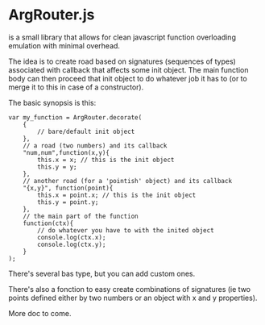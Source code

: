 # ArgRouter.js

is a small library that allows for clean javascript function overloading emulation with minimal overhead.

The idea is to create road based on signatures (sequences of types) associated with callback that affects some init object.
The main function body can then proceed that init object to do whatever job it has to (or to merge it to this in case of a constructor). 


The basic synopsis is this:

	var my_function = ArgRouter.decorate(
		{
			// bare/default init object
		},
		// a road (two numbers) and its callback
		"num,num",function(x,y){
			this.x = x; // this is the init object
			this.y = y;
		},
		// another road (for a 'pointish' object) and its callback
		"{x,y}", function(point){
			this.x = point.x; // this is the init object
			this.y = point.y;
		},
		// the main part of the function 
		function(ctx){
			// do whatever you have to with the inited object
			console.log(ctx.x);
			console.log(ctx.y);
		}
	);

There's several bas type, but you can add custom ones.

There's also a fonction to easy create combinations of signatures (ie two points defined either by two numbers or an object with x and y properties).

More doc to come. 
